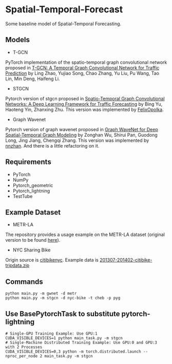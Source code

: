 # Spatial-Temporal-Forecast
Some baseline model of Spatial-Temporal Forecasting.

 ## Models
 
  * T-GCN

PyTorch implementation of the spatio-temporal graph convolutional network proposed in [T-GCN: A Temporal Graph Convolutional Network for Traffic Prediction](https://arxiv.org/abs/1811.05320) by Ling Zhao, Yujiao Song, Chao Zhang, Yu Liu, Pu Wang, Tao Lin, Min Deng, Haifeng Li. 

  * STGCN

Pytorch version of stgcn proposed in [Spatio-Temporal Graph Convolutional Networks: A Deep Learning Framework for Traffic Forecasting](https://arxiv.org/abs/1709.04875) by Bing Yu, Haoteng Yin, Zhanxing Zhu.
This version was implemented by [FelixOpolka](https://github.com/FelixOpolka/STGCN-PyTorch).

  * Graph Wavenet

Pytorch version of graph wavenet proposed in [Graph WaveNet for Deep Spatial-Temporal Graph Modeling](https://arxiv.org/abs/1906.00121) by Zonghan Wu, Shirui Pan, Guodong Long, Jing Jiang, Chengqi Zhang.
This version was implemented by [nnzhan](https://github.com/nnzhan/Graph-WaveNet).
And there is a little refactoring on it. 
  
 ## Requirements
  
  * PyTorch
  * NumPy
  * Pytorch_geometric
  * Pytorch_lightning
  * TestTube
  
 ## Example Dataset
  
  * METR-LA

The repository provides a usage example on the METR-LA dataset (original version to be found [here](https://github.com/liyaguang/DCRNN)).

  * NYC Sharing Bike

Origin source is [citibikenyc](https://www.citibikenyc.com/system-data).
Example data is [201307-201402-citibike-tripdata.zip](https://s3.amazonaws.com/tripdata/index.html)

 ## Commands
```
python main.py -m gwnet -d metr
python main.py -m stgcn -d nyc-bike -t cheb -p pyg
```

 ## Use BasePytorchTask to substitute pytorch-lightning
```
# Single-GPU Training Example: Use GPU:1
CUDA_VISIBLE_DEVICES=1 python main_task.py -m stgcn
# Single-Machine Distributed Training Example: Use GPU:0 and GPU:3 with 2 Processes
CUDA_VISIBLE_DEVICES=0,3 python -m torch.distributed.launch --nproc_per_node 2 main_task.py -m stgcn
```
